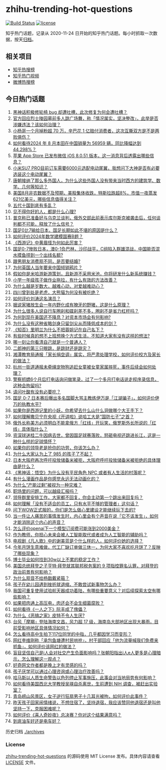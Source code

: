 # zhihu-trending-hot-questions

[![Build Status](https://github.com/justjavac/zhihu-trending-hot-questions/workflows/ci/badge.svg?branch=master)](https://github.com/justjavac/zhihu-trending-hot-questions/actions)
[![license](https://img.shields.io/github/license/justjavac/zhihu-trending-hot-questions)](https://github.com/justjavac/zhihu-trending-hot-questions/blob/master/LICENSE)

知乎热门话题，记录从 2020-11-24
日开始的知乎热门话题。每小时抓取一次数据，按天[归档](./archives)。

## 相关项目

- [知乎热搜榜](https://github.com/justjavac/zhihu-trending-top-search)
- [知乎热门视频](https://github.com/justjavac/zhihu-trending-hot-video)
- [微博热搜榜](https://github.com/justjavac/weibo-trending-hot-search)

## 今日热门话题

<!-- BEGIN -->
<!-- 最后更新时间 Sat Sep 07 2024 13:19:58 GMT+0800 (China Standard Time) -->

1. [黑神话积极修轮椅 bug 却遭吐槽，此次修复为何会遭吐槽？](https://www.zhihu.com/question/665821914)
1. [官方回应烈士陵园墓前多人跳广场舞，称「情况属实，坚决整改」，此举是否涉嫌违法？该如何治理？](https://www.zhihu.com/question/666308487)
1. [小杨哥一个月掉粉超 70 万，辛巴花 1 亿赔付消费者，这次互撕双方是不是两败俱伤？](https://www.zhihu.com/question/666213085)
1. [如何看待2024 年 8 月本田在中国销量为 56959 辆，同比降幅达到 44.298%？](https://www.zhihu.com/question/666217865)
1. [苹果 App Store 已发布微信 iOS 8.0.51 版本，这一消息背后透露出哪些信息？](https://www.zhihu.com/question/666357223)
1. [小米SU7 PRO目前订车需要6000元选配电动尾翼，我想问下大神是否有必要选装这个电动尾翼？](https://www.zhihu.com/question/662642943)
1. [唐朝接纳了那么多外国人，为什么这些外国人没有带来当时西方的建筑学、数学、几何等知识？](https://www.zhihu.com/question/665541351)
1. [美国8月非农数据不及预期，美股集体收跌，特斯拉跌超8%，市值一夜蒸发621亿美元，哪些信息值得关注？](https://www.zhihu.com/question/666437610)
1. [五代十国到底有多乱？](https://www.zhihu.com/question/665692079)
1. [见不得你好的人，都是什么心理?](https://www.zhihu.com/question/666286110)
1. [普京称已准备好与乌克兰谈判，俄外交部此前表示库尔斯克被袭击后，任何谈判都不可能，释放了什么信号？](https://www.zhihu.com/question/666306708)
1. [国足0比7输给日本，国足长期如此不堪的原因是什么？](https://www.zhihu.com/question/666307653)
1. [如何评价2024年数学建模国赛B题？](https://www.zhihu.com/question/666299022)
1. [《西游记》中黄眉怪为何如此厉害？](https://www.zhihu.com/question/26447750)
1. [国足0-7惨败日本，澳0-1负巴林，沙印战平，C组陷入群雄混战，中国能否混水摸鱼捞到一个出线名额?](https://www.zhihu.com/question/666331480)
1. [跟男朋友消费观不同，是否要结婚?](https://www.zhihu.com/question/666250580)
1. [为何英国人当年要来中国倾销鸦片？](https://www.zhihu.com/question/627096046)
1. [假如你是米哈游新游策划，且新游不采用米池，你将研发什么新系统赚钱？](https://www.zhihu.com/question/666193292)
1. [小学一年级孩子做作业拖拉，有什么有效的方法改善？](https://www.zhihu.com/question/665727221)
1. [为什么越是岁数大，越难心动，对爱越难动心？](https://www.zhihu.com/question/666278535)
1. [四川曾到处是老虎，大熊猫为何没有被吃绝？](https://www.zhihu.com/question/628124546)
1. [如何评价刘涛这名演员？](https://www.zhihu.com/question/31194986)
1. [据说家猪放生会一年内野化成有獠牙的野猪，这是什么原理？](https://www.zhihu.com/question/362529810)
1. [为什么很多人说自行车圈刹和碟刹差不多，圈刹不是省力杠杆吗？](https://www.zhihu.com/question/666218413)
1. [为何到现在美国还不降息？对资本市场会有何影响?](https://www.zhihu.com/question/665926595)
1. [为什么没有这种省略剑身只留剑尖从而降低成本的剑？](https://www.zhihu.com/question/666310364)
1. [《知否》里明兰为什么不把蓉姐记在自己名下？](https://www.zhihu.com/question/490369433)
1. [有些时候真的想不上班想换个方式生活，不知道大家有没有这样的想法?](https://www.zhihu.com/question/666209580)
1. [哪一刻让你看清自己就是一个普通人？](https://www.zhihu.com/question/666182338)
1. [二郎神的第三只眼跳，是跳财还是跳灾？](https://www.zhihu.com/question/665752279)
1. [湘潭教育局通报「家长捐空调」属实，将严肃处理学校，如何评价校方及家长的做法？](https://www.zhihu.com/question/666257714)
1. [杭州一街道通报未牵绳宠物狗追赶女童被女童家属摔死，事件后续会如何处理？](https://www.zhihu.com/question/666298186)
1. [警察抓嫖6个月后打电话询问做笔录，过了一个多月打电话说走程序录信息，这种会拘留吗?](https://www.zhihu.com/question/664488057)
1. [请问叶酸有没有必要吃？](https://www.zhihu.com/question/315312355)
1. [国足 0-7 日本赛后曝出多名国脚大骂主教练伊万是「江湖骗子」，如何评价伊万的执教水平?](https://www.zhihu.com/question/666346334)
1. [如果你是西游记里的小妖，你希望去什么山什么洞做哪个大王手下？](https://www.zhihu.com/question/413930320)
1. [如何理解撒贝宁在央视《开讲啦》说哈工大是“国防七子”之首？](https://www.zhihu.com/question/666108181)
1. [俄外长称美方必须明白不能拿俄方「红线」开玩笑，俄罗斯外长所说的「红线」具体指什么？](https://www.zhihu.com/question/666286235)
1. [资深球迷桂二牛因病去世，曾因国足球赛落败，怒砸电视还跳进长江，这是一种什么样的足球情怀？](https://www.zhihu.com/question/666376383)
1. [如果你的领导老是抢你的功劳，你该怎么办？](https://www.zhihu.com/question/665791592)
1. [为什么大家认为上了 985 的孩子了不起？](https://www.zhihu.com/question/654939134)
1. [日本大阪府再次呼吁投放储备米被拒，大阪府呼吁投放储备米被拒绝的具体理由是什么？](https://www.zhihu.com/question/666074531)
1. [《黑神话：悟空》为什么没有平民角色 NPC 或者有人生活的村落呢？](https://www.zhihu.com/question/666191244)
1. [有什么漫画作品是你感觉永远无法动画化的？](https://www.zhihu.com/question/24460324)
1. [为什么“产能过剩”被视为一种灾难？](https://www.zhihu.com/question/665919896)
1. [职场里的问题，可以越级汇报吗？](https://www.zhihu.com/question/666057452)
1. [领导群里安排工作，大家都不回复，你会主动第一个跳出来回复吗？](https://www.zhihu.com/question/666062998)
1. [如何理解「没有不适合的员工，只有水平不够的管理者」这句话？](https://www.zhihu.com/question/665870029)
1. [问下WOW正式服的，你们是怎么做心里建设才能继续玩下去的?](https://www.zhihu.com/question/665636324)
1. [当一件让人痛苦的事情发生时，内心里会有个声音在说「它不该发生」，如何才能消除这个内心的声音？](https://www.zhihu.com/question/666061900)
1. [怎么评价openai下一个模型订阅费可能涨到2000美金？](https://www.zhihu.com/question/666359895)
1. [作为教师，你担心未来会被人工智能取代或者成为人工智能的辅助吗？](https://www.zhihu.com/question/665703987)
1. [电视剧《凡人歌》中的谢美蓝是个什么样的人，如何评价她的选择？](https://www.zhihu.com/question/666131705)
1. [今年月饼生意难做，代工厂缺订单做三休一，为何大家不喜欢吃月饼了？反映了哪些现象？](https://www.zhihu.com/question/666351641)
1. [博士毕业如何找到30w以上不累的稳定工作？](https://www.zhihu.com/question/657540977)
1. [美国总统拜登之子亨特·拜登就其联邦税务案的 9 项指控罪名认罪，对拜登的政治前景有何影响？](https://www.zhihu.com/question/666339676)
1. [为什么观音不给杨戬戴紧箍？](https://www.zhihu.com/question/665928274)
1. [孩子在幼儿园遇到挫折就退缩，不敢尝试新事物怎么办？](https://www.zhihu.com/question/665416210)
1. [我国可重复使用试验航天器成功着陆，有哪些重要意义？对后续探索太空有哪些影响？](https://www.zhihu.com/question/666348627)
1. [如果把肉通上高压电，肉还会不会生细菌腐败？](https://www.zhihu.com/question/646357797)
1. [如何看待《一人之下》阮丰成了傀儡？](https://www.zhihu.com/question/666344250)
1. [为什么《恶搞之家》皮特不令人生厌?](https://www.zhihu.com/question/641557887)
1. [台风「摩羯」登陆海南文昌，风力超 17 级，海南岛大部地区出现大暴雨，目前受影响地区具体情况如何？](https://www.zhihu.com/question/666346807)
1. [怎么看待高中生拍下117位同学的中指，几乎都因学习而变形？](https://www.zhihu.com/question/666290375)
1. [网红李维刚称「承包鱼塘遭村民哄抢」，村干部回应「他为流量喊我们免费来抓鱼」，如何评价该网红的做法？](https://www.zhihu.com/question/666272922)
1. [盲目坚信自己是i人会对社交产生负面影响吗？张朝阳指出i人e人更多是心理暗示，怎么理解这一观点？](https://www.zhihu.com/question/666010627)
1. [好奇网文作者都是晚上才有灵感的吗？](https://www.zhihu.com/question/666222056)
1. [孩子厌学可以通过心理咨询或心理治疗改善吗？](https://www.zhihu.com/question/665179550)
1. [哈马斯以人质生命警告以色列停止军事施压，此事会对当地局势有何影响？](https://www.zhihu.com/question/666070116)
1. [如何看待美国西北大学教授吴瑛自杀离世，生前遭到 NIH 调查，被赶出实验室？](https://www.zhihu.com/question/666168799)
1. [青岛崂山风景区，女子逆行狂扇男子十几耳光被拘，如何评价此事件？](https://www.zhihu.com/question/665691297)
1. [昨天孩子回家闹情绪说，不想住宿了，坚持退宿，我应该赞同他退宿还是叫他坚持一下，克服困难呢？](https://www.zhihu.com/question/646556722)
1. [如何评价《喜人奇妙夜》总决赛？你对这个结果满意吗？](https://www.zhihu.com/question/665801052)
1. [到底油车好还是电车好？](https://www.zhihu.com/question/661065178)

<!-- END -->

历史归档 [./archives](./archives)

### License

[zhihu-trending-hot-questions](https://github.com/justjavac/zhihu-trending-hot-questions)
的源码使用 MIT License 发布。具体内容请查看 [LICENSE](./LICENSE) 文件。
